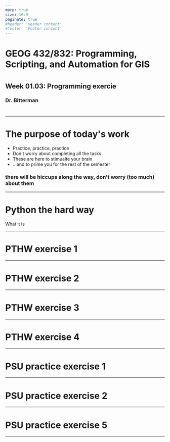 ```yaml
---
marp: true
size: 16:9 
paginate: true
#header: 'Header content'
#footer: 'Footer content'
---
```


# GEOG 432/832: Programming, Scripting, and Automation for GIS
# 
## Week 01.03: Programming exercie
### Dr. Bitterman
#

---

# The purpose of today's work

- Practice, practice, practice
- Don't worry about completing all the tasks
- These are here to stimualte your brain 
- ...and to prime you for the rest of the semester

### there will be hiccups along the way, don't worry (too much) about them

---

# Python the hard way
What it is

---

# PTHW exercise 1

---


# PTHW exercise 2

---


# PTHW exercise 3

---


# PTHW exercise 4

---


# PSU practice exercise 1

---


# PSU practice exercise 2

---

# PSU practice exercise 5

---